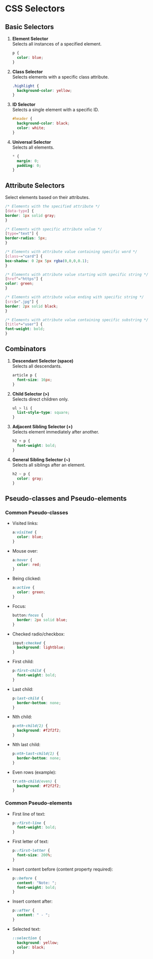 # CSS Selectors

## Basic Selectors

1. **Element Selector**  
   Selects all instances of a specified element.  
   ```css
   p {
     color: blue;
   }
   ```

2. **Class Selector**  
   Selects elements with a specific class attribute.  
   ```css
   .highlight {
     background-color: yellow;
   }
   ```

3. **ID Selector**  
   Selects a single element with a specific ID.  
   ```css
   #header {
     background-color: black;
     color: white;
   }
   ```

4. **Universal Selector**  
   Selects all elements.  
   ```css
   * {
     margin: 0;
     padding: 0;
   }
   ```

## Attribute Selectors

Select elements based on their attributes.

 
  ```css
  /* Elements with the specified attribute */
[data-type] {
  border: 1px solid gray;
}

/* Elements with specific attribute value */
[type="text"] {
  border-radius: 5px;
}

/* Elements with attribute value containing specific word */
[class~="card"] {
  box-shadow: 0 2px 5px rgba(0,0,0,0.1);
}

/* Elements with attribute value starting with specific string */
[href^="https"] {
  color: green;
}

/* Elements with attribute value ending with specific string */
[src$=".jpg"] {
  border: 2px solid black;
}

/* Elements with attribute value containing specific substring */
[title*="user"] {
  font-weight: bold;
}

  ```


## Combinators

1. **Descendant Selector (space)**  
   Selects all descendants.  
   ```css
   article p {
     font-size: 16px;
   }
   ```

2. **Child Selector (>)**  
   Selects direct children only.  
   ```css
   ul > li {
     list-style-type: square;
   }
   ```

3. **Adjacent Sibling Selector (+)**  
   Selects element immediately after another.  
   ```css
   h2 + p {
     font-weight: bold;
   }
   ```

4. **General Sibling Selector (~)**  
   Selects all siblings after an element.  
   ```css
   h2 ~ p {
     color: gray;
   }
   ```

## Pseudo-classes and Pseudo-elements

### Common Pseudo-classes

- Visited links:  
  ```css
  a:visited {
    color: blue;
  }
  ```

- Mouse over:  
  ```css
  a:hover {
    color: red;
  }
  ```

- Being clicked:  
  ```css
  a:active {
    color: green;
  }
  ```

- Focus:  
  ```css
  button:focus {
    border: 2px solid blue;
  }
  ```

- Checked radio/checkbox:  
  ```css
  input:checked {
    background: lightblue;
  }
  ```

- First child:  
  ```css
  p:first-child {
    font-weight: bold;
  }
  ```

- Last child:  
  ```css
  p:last-child {
    border-bottom: none;
  }
  ```

- Nth child:  
  ```css
  p:nth-child(2) {
    background: #f2f2f2;
  }
  ```

- Nth last child:  
  ```css
  p:nth-last-child(2) {
    border-bottom: none;
  }
  ```

- Even rows (example):  
  ```css
  tr:nth-child(even) {
    background: #f2f2f2;
  }
  ```

### Common Pseudo-elements

- First line of text:  
  ```css
  p::first-line {
    font-weight: bold;
  }
  ```

- First letter of text:  
  ```css
  p::first-letter {
    font-size: 200%;
  }
  ```

- Insert content before (content property required):  
  ```css
  p::before {
    content: "Note: ";
    font-weight: bold;
  }
  ```

- Insert content after:  
  ```css
  p::after {
    content: " - ";
  }
  ```

- Selected text:  
  ```css
  ::selection {
    background: yellow;
    color: black;
  }
  ```